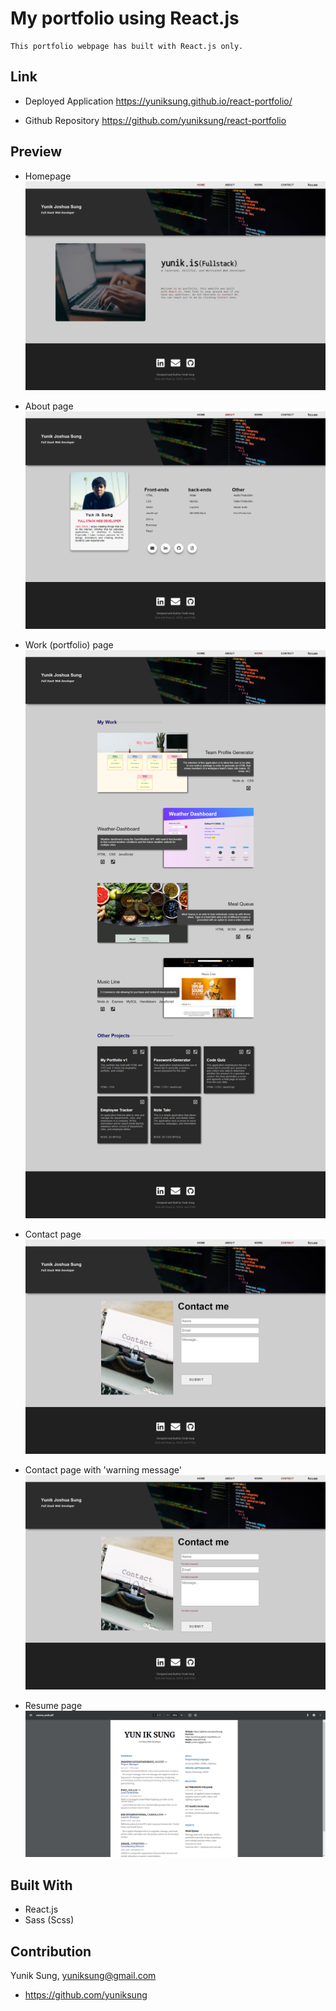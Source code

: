 # My portfolio using React.js
    This portfolio webpage has built with React.js only.


## Link
* Deployed Application
https://yuniksung.github.io/react-portfolio/

* Github Repository
https://github.com/yuniksung/react-portfolio

## Preview

* Homepage
![markdown-preview-image](./assets/images/homepage.jpg)

* About page
![markdown-preview-image](./assets/images/about.jpg)

* Work (portfolio) page
![markdown-preview-image](./assets/images/work.jpg)

* Contact page
![markdown-preview-image](./assets/images/contact.jpg)

* Contact page with 'warning message'
![markdown-preview-image](./assets/images/contact.field.jpg)

* Resume page
![markdown-preview-image](./assets/images/resume.jpg)

## Built With
* React.js
* Sass (Scss)

## Contribution
Yunik Sung, yuniksung@gmail.com
- https://github.com/yuniksung


